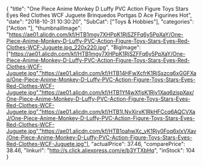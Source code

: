 {
	"title": "One Piece Anime Monkey D Luffy PVC Action Figure Toys Stars Eyes Red Clothes WCF Juguete Brinquedos Portgas D Ace Figurines Hot",
	"date": "2018-10-31 10:30:20",
	"SubCat": ["Toys & Hobbies"],
	"categories": ["Action "],
	"thumbnailImage": "https://ae01.alicdn.com/kf/HTB1mgy7XHPpK1RjSZFFq6y5PpXaY/One-Piece-Anime-Monkey-D-Luffy-PVC-Action-Figure-Toys-Stars-Eyes-Red-Clothes-WCF-Juguete.jpg_220x220.jpg",
	"BigImage": ["https://ae01.alicdn.com/kf/HTB1mgy7XHPpK1RjSZFFq6y5PpXaY/One-Piece-Anime-Monkey-D-Luffy-PVC-Action-Figure-Toys-Stars-Eyes-Red-Clothes-WCF-Juguete.jpg","https://ae01.alicdn.com/kf/HTB14HFwXcfrK1RjSszcq6xGGFXaq/One-Piece-Anime-Monkey-D-Luffy-PVC-Action-Figure-Toys-Stars-Eyes-Red-Clothes-WCF-Juguete.jpg","https://ae01.alicdn.com/kf/HTB1Yf4wXfjsK1Rjy1Xaq6zispXax/One-Piece-Anime-Monkey-D-Luffy-PVC-Action-Figure-Toys-Stars-Eyes-Red-Clothes-WCF-Juguete.jpg","https://ae01.alicdn.com/kf/HTB1l.NvXirxK1RkHFCcq6AQCVXaJ/One-Piece-Anime-Monkey-D-Luffy-PVC-Action-Figure-Toys-Stars-Eyes-Red-Clothes-WCF-Juguete.jpg","https://ae01.alicdn.com/kf/HTB1oahwXc_vK1Rjy0Foq6xIxVXav/One-Piece-Anime-Monkey-D-Luffy-PVC-Action-Figure-Toys-Stars-Eyes-Red-Clothes-WCF-Juguete.jpg"],
	"actualPrice": 37.46,
	"comparePrice": 38.46,
	"linkurl": "http://s.click.aliexpress.com/e/b3YTXbHq",
	"inStock": 104
}
